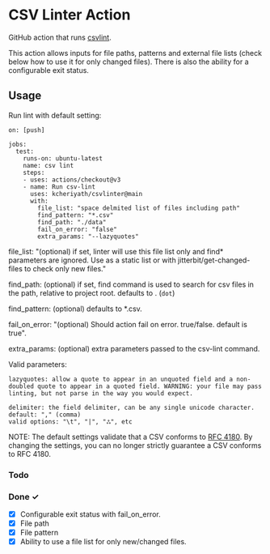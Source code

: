 # CSV Linter Action

GitHub action that runs [csvlint](https://github.com/Clever/csvlint).

This action allows inputs for file paths, patterns and external file lists (check below how to use it for only changed files). There is also the ability for a configurable exit status.


## Usage

Run lint with default setting:

```
on: [push]

jobs:
  test:
    runs-on: ubuntu-latest
    name: csv lint
    steps:
    - uses: actions/checkout@v3
    - name: Run csv-lint
      uses: kcheriyath/csvlinter@main
      with:
        file_list: "space delmited list of files including path"
        find_pattern: "*.csv"
        find_path: "./data"
        fail_on_error: "false"
        extra_params: "--lazyquotes"
```


file_list: "(optional) if set, linter will use this file list only and find* parameters are ignored. Use as a static list or with jitterbit/get-changed-files to check only new files."

find_path: (optional) if set, find command is used to search for csv files in the path, relative to project root. defaults to . (`dot`)

find_pattern: (optional) defaults to *.csv.

fail_on_error: "(optional) Should action fail on error. true/false. default is true".

extra_params: (optional) extra parameters passed to the csv-lint command.

Valid parameters: 

    lazyquotes: allow a quote to appear in an unquoted field and a non-doubled quote to appear in a quoted field. WARNING: your file may pass linting, but not parse in the way you would expect.

    delimiter: the field delimiter, can be any single unicode character.
    default: "," (comma)
    valid options: "\t", "|", "ஃ", etc

NOTE: The default settings validate that a CSV conforms to [RFC 4180](https://tools.ietf.org/html/rfc4180). By changing the settings, you can no longer strictly guarantee a CSV conforms to RFC 4180.


### Todo



### Done ✓

- [x] Configurable exit status with fail_on_error.
- [x] File path 
- [x] File pattern 
- [x] Ability to use a file list for only new/changed files.  

